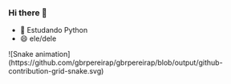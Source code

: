 ### Hi there 👋


- 🌱 Estudando Python
- 😄 ele/dele

<div>
![Snake animation](https://github.com/gbrpereirap/gbrpereirap/blob/output/github-contribution-grid-snake.svg)
</div>
